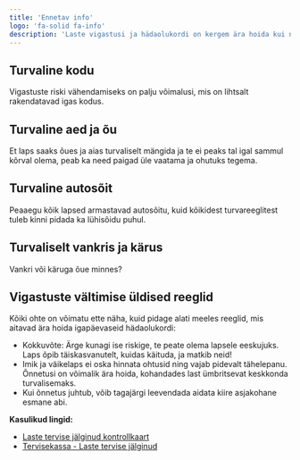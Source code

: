 ```yaml
---
title: 'Ennetav info'
logo: 'fa-solid fa-info'
description: 'Laste vigastusi ja hädaolukordi on kergem ära hoida kui nende tagajärgi taluda. Selleks on vaja teada üldisi reegleid ning olla tähelepanelik ja hooliv. Veenduge veelkord, kas te olete teinud kõik oma lapse ohutuseks nii kodus, õues-aias kui tänaval. Ehk saab veel midagi teha.'
---
```


## Turvaline kodu

Vigastuste riski vähendamiseks on palju võimalusi, mis on lihtsalt rakendatavad igas kodus.

## Turvaline aed ja õu

Et laps saaks õues ja aias turvaliselt mängida ja te ei peaks tal igal sammul kõrval olema, peab ka need paigad üle vaatama ja ohutuks tegema.

## Turvaline autosõit

Peaaegu kõik lapsed armastavad autosõitu, kuid kõikidest turvareeglitest tuleb kinni pidada ka lühisõidu puhul.

## Turvaliselt vankris ja kärus

Vankri või käruga õue minnes?

## Vigastuste vältimise üldised reeglid

Kõiki ohte on võimatu ette näha, kuid pidage alati meeles reeglid, mis aitavad ära hoida igapäevaseid hädaolukordi:

- Kokkuvõte: Ärge kunagi ise riskige, te peate olema lapsele eeskujuks. Laps õpib täiskasvanutelt, kuidas käituda, ja matkib neid!
- Imik ja väikelaps ei oska hinnata ohtusid ning vajab pidevalt tähelepanu. Õnnetusi on võimalik ära hoida, kohandades last ümbritsevat keskkonda turvalisemaks.
- Kui õnnetus juhtub, võib tagajärgi leevendada aidata kiire asjakohane esmane abi.

**Kasulikud lingid:**
- [Laste tervise jälginud kontrollkaart](https://www.ravijuhend.ee/uploads/userifles/Lapse_tervise/Kontrollkaart_A4.pdf)
- [Tervisekassa - Laste tervise jälginud](https://www.tervisekassa.ee/inimesele/haiguste-ennetamine/laste-tervise-jalgimine)
